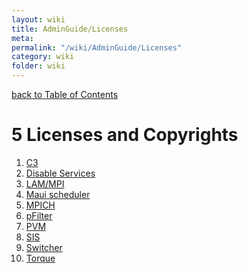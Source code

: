 ```yaml
---
layout: wiki
title: AdminGuide/Licenses
meta: 
permalink: "/wiki/AdminGuide/Licenses"
category: wiki
folder: wiki
---
```

<!-- Name: AdminGuide/Licenses -->
<!-- Version: 2 -->
<!-- Author: jparpail -->
[back to Table of Contents](/wiki/AdminGuide/)

# 5 Licenses and Copyrights

 1. [C3](/wiki/AdminGuide/Licenses/C3/)
 1. [Disable Services](/wiki/AdminGuide/Licenses/DisableService/)
 1. [LAM/MPI](/wiki/AdminGuide/Licenses/LAM/)
 1. [Maui scheduler](/wiki/AdminGuide/Licenses/Maui/)
 1. [MPICH](/wiki/AdminGuide/Licenses/MPICH/)
 1. [pFilter](/wiki/AdminGuide/Licenses/pFilter/)
 1. [PVM](/wiki/AdminGuide/Licenses/PVM/)
 1. [SIS](/wiki/AdminGuide/Licenses/SIS/)
 1. [Switcher](/wiki/AdminGuide/Licenses/Switcher/)
 1. [Torque](/wiki/AdminGuide/Licenses/Torque/)
